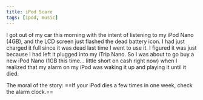 ```yaml
---
title: iPod Scare
tags: [ipod, music]
---
```


I got out of my car this morning with the intent of listening to my iPod Nano (4GB), and the LCD screen just flashed the dead battery icon. I had just charged it full since it was dead last time I went to use it. I figured it was just because I had left it plugged into my iTrip Nano. So I was about to go buy a new iPod Nano (1GB this time... little short on cash right now) when I realized that my alarm on my iPod was waking it up and playing it until it died.

The moral of the story: ==If your iPod dies a few times in one week, check the alarm clock.==
